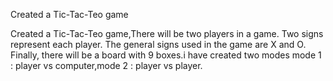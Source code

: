
Created a Tic-Tac-Teo game

Created a Tic-Tac-Teo game,There will be two players in a game. Two signs represent each player. The general signs
used in the game are X and O. Finally, there will be a board with 9 boxes.i have created two modes mode 1 : player vs
computer,mode 2 : player vs player.
